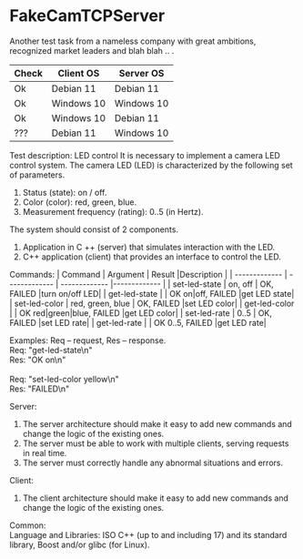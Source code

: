 # FakeCamTCPServer
Another test task from a nameless company with great ambitions, recognized market leaders and blah blah .. .

| Check | Client OS | Server OS |
| ------------- | ------------- | ------------- |
| Ok | Debian 11 | Debian 11 |
| Ok | Windows 10 | Windows 10 |
| Ok | Windows 10 | Debian 11 |
| ??? | Debian 11 | Windows 10 |

Test description:
LED control
It is necessary to implement a camera LED control system. The camera LED (LED) is characterized by the following set of parameters.

1. Status (state): on / off.
2. Color (color): red, green, blue.
3. Measurement frequency (rating): 0..5 (in Hertz).

The system should consist of 2 components.
1. Application in C ++ (server) that simulates interaction with the LED.
2. C++ application (client) that provides an interface to control the LED.

Commands:
| Command | Argument | Result |Description |
| ------------- | ------------- | ------------- |------------- |
| set-led-state | on, off | OK, FAILED |turn on/off LED|
| get-led-state | | OK on|off, FAILED |get LED state|
| set-led-color | red, green, blue | OK, FAILED |set LED color|
| get-led-color | | OK red|green|blue, FAILED |get LED color|
| set-led-rate | 0..5 | OK, FAILED |set LED rate|
| get-led-rate | | OK 0..5, FAILED |get LED rate|

Examples:
Req – request, Res – response.<br>
Req: "get-led-state\n"<br>
Res: "OK on\n"<br><br>
Req: "set-led-color yellow\n"<br>
Res: "FAILED\n"<br>

Server:
1. The server architecture should make it easy to add new commands and change the logic of the existing ones.
2. The server must be able to work with multiple clients, serving requests in real time.
3. The server must correctly handle any abnormal situations and errors.

Client:
1. The client architecture should make it easy to add new commands and change the logic of the existing ones.

Common:<br>
Language and Libraries: ISO C++ (up to and including 17) and its standard library, Boost and/or glibc (for Linux).
